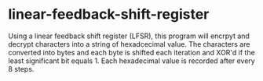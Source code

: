 # linear-feedback-shift-register
Using a linear feedback shift register (LFSR), this program will encrpyt and decrypt characters into a string of hexadcecimal value. The characters are converted into bytes and each byte is shifted each iteration and XOR'd if the least significant bit equals 1. Each hexadecimal value is recorded after every 8 steps.

